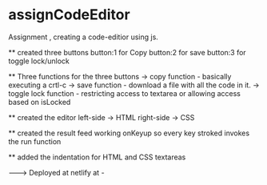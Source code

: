 # assignCodeEditor
Assignment , creating  a code-editior using js.

** created three buttons
   button:1 for Copy 
   button:2 for save
   button:3 for toggle lock/unlock

** Three functions for the three buttons
   -> copy function - basically executing a crtl-c 
   -> save function - download a file with all the code in it.
   -> toggle lock function - restricting access to textarea or allowing access based on isLocked
   
** created the editor
   left-side -> HTML
   right-side -> CSS

** created the result feed
   working onKeyup so every key stroked invokes the run function

** added the indentation for HTML and CSS textareas

---> Deployed at netlify at - 
